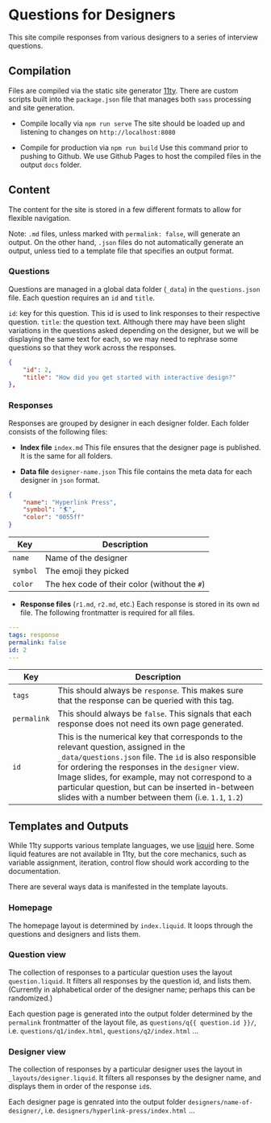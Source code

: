 # Questions for Designers

This site compile responses from various designers to a series of interview questions.


## Compilation
Files are compiled via the static site generator [11ty](https://www.11ty.dev/docs/).
There are custom scripts built into the `package.json` file that manages both `sass` processing and site generation.

- Compile locally via `npm run serve`
The site should be loaded up and listening to changes on `http://localhost:8080`

- Compile for production via `npm run build`
Use this command prior to pushing to Github. We use Github Pages to host the compiled files in the output `docs` folder.

## Content

The content for the site is stored in a few different formats to allow for flexible navigation.

Note: `.md` files, unless marked with `permalink: false`, will generate an output.
On the other hand, `.json` files do not automatically generate an output, unless tied to a template file that specifies an output format.

### Questions
Questions are managed in a global data folder (`_data`) in the `questions.json` file.
Each question requires an `id` and `title`.

`id`: key for this question. This id is used to link responses to their respective question.
`title`: the question text. Although there may have been slight variations in the questions asked depending on the designer, but we will be displaying the same text for each, so we may need to rephrase some questions so that they work across the responses.

```json
{
	"id": 2,
	"title": "How did you get started with interactive design?"
},
```

### Responses
Responses are grouped by designer in each designer folder.
Each folder consists of the following files:

- **Index file** `index.md` This file ensures that the designer page is published. It is the same for all folders.

- **Data file** `designer-name.json` This file contains the meta data for each designer in `json` format.

```json
{
	"name": "Hyperlink Press",
	"symbol": "🏄",
	"color": "0055ff"
}
```

| Key | Description |
| --- | ----------- |
| `name` | Name of the designer |
| `symbol` | The emoji they picked |
| `color` | The hex code of their color (without the `#`) |

- **Response files** (`r1.md`, `r2.md`, etc.) Each response is stored in its own `md` file. The following frontmatter is required for all files.

```yaml
---
tags: response
permalink: false
id: 2
---
```

| Key | Description |
| --- | ----------- |
|`tags` | This should always be `response`. This makes sure that the response can be queried with this tag.|
|`permalink` | This should always be `false`. This signals that each response does not need its own page generated.|
|`id`| This is the numerical key that corresponds to the relevant question, assigned in the `_data/questions.json` file. The `id` is also responsible for ordering the responses in the `designer` view. Image slides, for example, may not correspond to a particular question, but can be inserted in-between slides with a number between them (i.e. `1.1`, `1.2`)|


## Templates and Outputs

While 11ty supports various template languages, we use [liquid](https://shopify.github.io/liquid/basics/introduction/) here.
Some liquid features are not available in 11ty, but the core mechanics, such as variable assignment, iteration, control flow should work according to the documentation.

There are several ways data is manifested in the template layouts.


### Homepage
The homepage layout is determined by `index.liquid`.
It loops through the questions and designers and lists them.

### Question view
The collection of responses to a particular question uses the layout `question.liquid`.
It filters all responses by the question id, and lists them. (Currently in alphabetical order of the designer name; perhaps this can be randomized.)

Each question page is generated into the output folder determined by the `permalink` frontmatter of the layout file, as `questions/q{{ question.id }}/`, i.e. `questions/q1/index.html`, `questions/q2/index.html` ...

### Designer view
The collection of responses by a particular designer uses the layout in `_layouts/designer.liquid`.
It filters all responses by the designer name, and displays them in order of the response `id`s.

Each designer page is genrated into the output folder `designers/name-of-designer/`, i.e. `designers/hyperlink-press/index.html` ...



